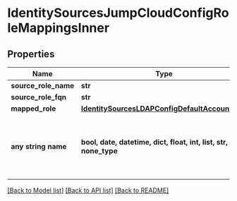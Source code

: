 # IdentitySourcesJumpCloudConfigRoleMappingsInner


## Properties
Name | Type | Description | Notes
------------ | ------------- | ------------- | -------------
**source_role_name** | **str** |  | [optional] 
**source_role_fqn** | **str** |  | [optional] 
**mapped_role** | [**IdentitySourcesLDAPConfigDefaultAccountRole**](IdentitySourcesLDAPConfigDefaultAccountRole.md) |  | [optional] 
**any string name** | **bool, date, datetime, dict, float, int, list, str, none_type** | any string name can be used but the value must be the correct type | [optional]

[[Back to Model list]](../README.md#documentation-for-models) [[Back to API list]](../README.md#documentation-for-api-endpoints) [[Back to README]](../README.md)


